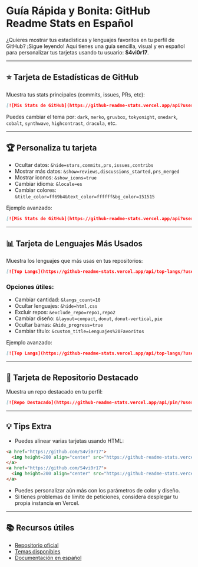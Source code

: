 # Guía Rápida y Bonita: GitHub Readme Stats en Español

¿Quieres mostrar tus estadísticas y lenguajes favoritos en tu perfil de GitHub? ¡Sigue leyendo! Aquí tienes una guía sencilla, visual y en español para personalizar tus tarjetas usando tu usuario: **S4vi0r17**.

---

## ⭐ Tarjeta de Estadísticas de GitHub

Muestra tus stats principales (commits, issues, PRs, etc):

```markdown
[![Mis Stats de GitHub](https://github-readme-stats.vercel.app/api?username=S4vi0r17&show_icons=true&theme=radical)](https://github.com/anuraghazra/github-readme-stats)
```

Puedes cambiar el tema por: `dark`, `merko`, `gruvbox`, `tokyonight`, `onedark`, `cobalt`, `synthwave`, `highcontrast`, `dracula`, etc.

---

## 🏆 Personaliza tu tarjeta

- Ocultar datos: `&hide=stars,commits,prs,issues,contribs`
- Mostrar más datos: `&show=reviews,discussions_started,prs_merged`
- Mostrar iconos: `&show_icons=true`
- Cambiar idioma: `&locale=es`
- Cambiar colores: `&title_color=ff69b4&text_color=ffffff&bg_color=151515`

Ejemplo avanzado:

```markdown
[![Mis Stats de GitHub](https://github-readme-stats.vercel.app/api?username=S4vi0r17&show_icons=true&hide=contribs,prs&theme=dracula&locale=es)](https://github.com/anuraghazra/github-readme-stats)
```

---

## 📊 Tarjeta de Lenguajes Más Usados

Muestra los lenguajes que más usas en tus repositorios:

```markdown
[![Top Langs](https://github-readme-stats.vercel.app/api/top-langs/?username=S4vi0r17&layout=compact&langs_count=8&theme=radical)](https://github.com/anuraghazra/github-readme-stats)
```

### Opciones útiles:
- Cambiar cantidad: `&langs_count=10`
- Ocultar lenguajes: `&hide=html,css`
- Excluir repos: `&exclude_repo=repo1,repo2`
- Cambiar diseño: `&layout=compact`, `donut`, `donut-vertical`, `pie`
- Ocultar barras: `&hide_progress=true`
- Cambiar título: `&custom_title=Lenguajes%20Favoritos`

Ejemplo avanzado:

```markdown
[![Top Langs](https://github-readme-stats.vercel.app/api/top-langs/?username=S4vi0r17&layout=donut&langs_count=6&hide=html,css&theme=gruvbox&custom_title=Lenguajes%20Favoritos)](https://github.com/anuraghazra/github-readme-stats)
```

---

## 📌 Tarjeta de Repositorio Destacado

Muestra un repo destacado en tu perfil:

```markdown
[![Repo Destacado](https://github-readme-stats.vercel.app/api/pin/?username=S4vi0r17&repo=NOMBRE_DEL_REPO)](https://github.com/S4vi0r17/NOMBRE_DEL_REPO)
```

---

## 💡 Tips Extra

- Puedes alinear varias tarjetas usando HTML:

```html
<a href="https://github.com/S4vi0r17">
  <img height=200 align="center" src="https://github-readme-stats.vercel.app/api?username=S4vi0r17" />
</a>
<a href="https://github.com/S4vi0r17">
  <img height=200 align="center" src="https://github-readme-stats.vercel.app/api/top-langs?username=S4vi0r17&layout=compact&langs_count=8" />
</a>
```

- Puedes personalizar aún más con los parámetros de color y diseño.
- Si tienes problemas de límite de peticiones, considera desplegar tu propia instancia en Vercel.

---

## 📚 Recursos útiles
- [Repositorio oficial](https://github.com/anuraghazra/github-readme-stats)
- [Temas disponibles](https://github.com/anuraghazra/github-readme-stats/blob/master/themes/README.md)
- [Documentación en español](https://github.com/anuraghazra/github-readme-stats/blob/master/docs/readme_es.md)
